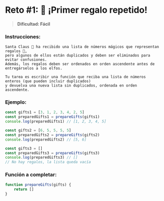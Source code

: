 # Reto \#1: 🎁 ¡Primer regalo repetido!
> #### Dificultad: Fácil

### Instrucciones:

```
Santa Claus 🎅 ha recibido una lista de números mágicos que representan regalos 🎁,
pero algunos de ellos están duplicados y deben ser eliminados para evitar confusiones.
Además, los regalos deben ser ordenados en orden ascendente antes de entregárselos a los elfos.
  
Tu tarea es escribir una función que reciba una lista de números enteros (que pueden incluir duplicados)
y devuelva una nueva lista sin duplicados, ordenada en orden ascendente.
```

### Ejemplo:
``` javascript
const gifts1 = [3, 1, 2, 3, 4, 2, 5]
const preparedGifts1 = prepareGifts(gifts1)
console.log(preparedGifts1) // [1, 2, 3, 4, 5]

const gifts2 = [6, 5, 5, 5, 5]
const preparedGifts2 = prepareGifts(gifts2)
console.log(preparedGifts2) // [5, 6]

const gifts3 = []
const preparedGifts3 = prepareGifts(gifts3)
console.log(preparedGifts3) // []
// No hay regalos, la lista queda vacía
```

### Función a completar:
```javascript
function prepareGifts(gifts) {
    return []
}
```
